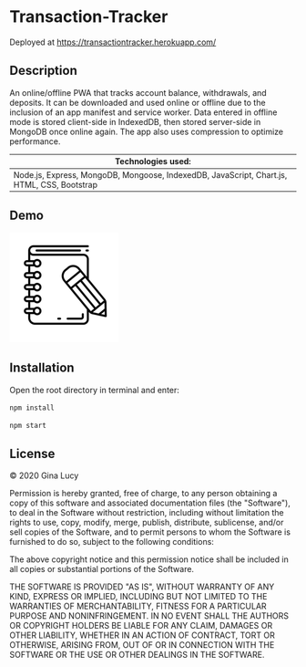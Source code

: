 # Transaction-Tracker

Deployed at https://transactiontracker.herokuapp.com/

## Description

An online/offline PWA that tracks account balance, withdrawals, and deposits. It can be downloaded and used online or offline due to the inclusion of an app manifest and service worker. Data entered in offline mode is stored client-side in IndexedDB, then stored server-side in MongoDB once online again. The app also uses compression to optimize performance.

| Technologies used:                                                                         |
| ------------------------------------------------------------------------------------------ |
| Node.js, Express, MongoDB, Mongoose, IndexedDB, JavaScript, Chart.js, HTML, CSS, Bootstrap |

## Demo

![Transaction Tracker Demo](/public/icons/icon-192x192.png)

## Installation

Open the root directory in terminal and enter:

```sh
npm install
```

```sh
npm start
```

## License

© 2020 Gina Lucy

Permission is hereby granted, free of charge, to any person obtaining a copy of this software and associated documentation files (the "Software"), to deal in the Software without restriction, including without limitation the rights to use, copy, modify, merge, publish, distribute, sublicense, and/or sell copies of the Software, and to permit persons to whom the Software is furnished to do so, subject to the following conditions:

The above copyright notice and this permission notice shall be included in all copies or substantial portions of the Software.

THE SOFTWARE IS PROVIDED "AS IS", WITHOUT WARRANTY OF ANY KIND, EXPRESS OR IMPLIED, INCLUDING BUT NOT LIMITED TO THE WARRANTIES OF MERCHANTABILITY, FITNESS FOR A PARTICULAR PURPOSE AND NONINFRINGEMENT. IN NO EVENT SHALL THE AUTHORS OR COPYRIGHT HOLDERS BE LIABLE FOR ANY CLAIM, DAMAGES OR OTHER LIABILITY, WHETHER IN AN ACTION OF CONTRACT, TORT OR OTHERWISE, ARISING FROM, OUT OF OR IN CONNECTION WITH THE SOFTWARE OR THE USE OR OTHER DEALINGS IN THE SOFTWARE.
